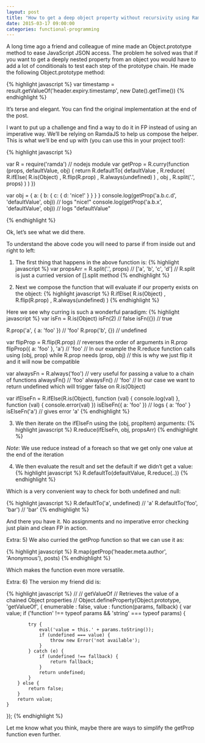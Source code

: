 ```yaml
---
layout: post
title: "How to get a deep object property without recursivity using RamdaJs"
date: 2015-03-17 09:00:00
categories: functional-programming
---
```

A long time ago a friend and colleague of mine made an Object.prototype method to ease JavaScript JSON access. The problem he solved was that if you want to get a deeply nested property from an object you would have to add a lot of conditionals to test each step of the prototype chain. He made the following Object.prototype method:

{% highlight javascript %}
var timestamp = result.getValueOf('header.expiry.timestamp', new Date().getTime())
{% endhighlight %}

It’s terse and elegant. You can find the original implementation at the end of the post.

I want to put up a challenge and find a way to do it in FP instead of using an imperative way. We’ll be relying on RamdaJS to help us compose the helper. This is what we’ll be end up with (you can use this in your project too!):

{% highlight javascript %}

var R = require('ramda') // nodejs module
var getProp = R.curry(function (props, defaultValue, obj) {
    return R.defaultTo(
        defaultValue 
        , R.reduce(
            R.ifElse(
                R.is(Object)
                , R.flip(R.prop)
                , R.always(undefined)
                )
            , obj
            , R.split('.', props)
            )
        )
})
 
var obj = { a: { b: { c: { d: 'nice!' } } } } 
console.log(getProp('a.b.c.d', 'defaultValue', obj)) // logs "nice!"
console.log(getProp('a.b.x', 'defaultValue', obj)) // logs "defaultValue"

{% endhighlight %}

Ok, let’s see what we did there.

To understand the above code you will need to parse if from inside out and right to left:

1) The first thing that happens in the above function is:
{% highlight javascript %}
var propsArr = R.split('.', props) // ['a', 'b', 'c', 'd']
// R.split is just a curried version of [].split method
{% endhighlight %}

2) Next we compose the function that will evaluate if our property exists on the object:
{% highlight javascript %}
R.ifElse(
    R.is(Object)
    , R.flip(R.prop)
    , R.always(undefined)
)
{% endhighlight %}

Here we see why curring is such a wonderful paradigm:
{% highlight javascript %}
var isFn = R.is(Object)
isFn(2) // false
isFn({}) // true
 
R.prop('a', { a: 'foo' }) // 'foo'
R.prop('b', {}) // undefined
 
var flipProp = R.flip(R.prop) // reverses the order of arguments in R.prop
flipProp({ a: 'foo' }, 'a') // 'foo'
// In our example the R.reduce function calls using (obj, prop) while R.prop needs (prop, obj)
// this is why we just flip it and it will now be compatible
 
var alwaysFn = R.always('foo') // very useful for passing a value to a chain of functions
alwaysFn() // 'foo'
alwaysFn() // 'foo'
// In our case we want to return undefined which will trigger false on R.is(Object)
 
var ifElseFn = R.ifElse(R.is(Object), function (val) { console.log(val) }, function (val) { console.error(val) })
isElseFn({ a: 'foo' }) // logs { a: 'foo' }
isElseFn('a') // gives error 'a'
{% endhighlight %}

3) We then iterate on the ifElseFn using the (obj, propItem) arguments:
{% highlight javascript %}
R.reduce(ifElseFn, obj, propsArr)
{% endhighlight %}

*Note*: We use reduce instead of a foreach so that we get only one value at the end of the iteration

4) We then evaluate the result and set the default if we didn’t get a value:
{% highlight javascript %}
R.defaultTo(defaultValue, R.reduce(..))
{% endhighlight %}

Which is a very convenient way to check for both undefined and null:

{% highlight javascript %}
R.defaultTo('a', undefined) // 'a'
R.defaultTo('foo', 'bar') // 'bar'
{% endhighlight %}

And there you have it. No assignments and no imperative error checking just plain and clean FP in action.

Extra: 5) We also curried the getProp function so that we can use it as:

{% highlight javascript %}
R.map(getProp('header.meta.author', 'Anonymous'), posts)
{% endhighlight %}

Which makes the function even more versatile.

Extra: 6) The version my friend did is:

{% highlight javascript %}
//
// getValueOf
// Retrieves the value of a chained Object properties
//
Object.defineProperty(Object.prototype, 'getValueOf', {
    enumerable : false,
    value : function(params, fallback) {
        var value;
        if ('function' !== typeof params && 'string' === typeof params) {
 
            try {
                eval('value = this.' + params.toString());
                if (undefined === value) {
                    throw new Error('not available');
                }
            } catch (e) {
                if (undefined !== fallback) {
                    return fallback;
                }
                return undefined;
            }
        } else {
            return false;
        }
        return value;
    }
});
{% endhighlight %}

Let me know what you think, maybe there are ways to simplify the getProp function even further.
